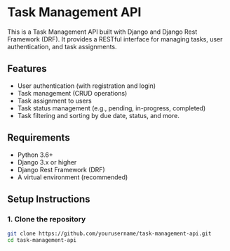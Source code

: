 # Task Management API

This is a Task Management API built with Django and Django Rest Framework (DRF). It provides a RESTful interface for managing tasks, user authentication, and task assignments.

## Features

- User authentication (with registration and login)
- Task management (CRUD operations)
- Task assignment to users
- Task status management (e.g., pending, in-progress, completed)
- Task filtering and sorting by due date, status, and more.

## Requirements

- Python 3.6+
- Django 3.x or higher
- Django Rest Framework (DRF)
- A virtual environment (recommended)

## Setup Instructions

### 1. Clone the repository

```bash
git clone https://github.com/yourusername/task-management-api.git
cd task-management-api
